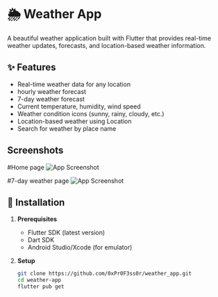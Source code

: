 # 🌦️ Weather App

A beautiful weather application built with Flutter that provides real-time weather updates, forecasts, and location-based weather information.
## ✨ Features

- Real-time weather data for any location
- hourly weather forecast
- 7-day weather forecast
- Current temperature, humidity, wind speed
- Weather condition icons (sunny, rainy, cloudy, etc.)
- Location-based weather using Location
- Search for weather by place name
## Screenshots
#Home page
![App Screenshot](https://raw.githubusercontent.com/0xPr0F3ss0r/weather_app/6b23cf4f3f35c90c72ea5299e72fbda56a540df8/photo_2025-04-03_07-08-11.jpg)

#7-day weather page 
![App Screenshot](https://raw.githubusercontent.com/0xPr0F3ss0r/weather_app/6b23cf4f3f35c90c72ea5299e72fbda56a540df8/photo_2025-04-03_07-08-11.jpg)
## 🚀 Installation

1. **Prerequisites**
   - Flutter SDK (latest version)
   - Dart SDK
   - Android Studio/Xcode (for emulator)

2. **Setup**
   ```bash
   git clone https://github.com/0xPr0F3ss0r/weather_app.git
   cd weather-app
   flutter pub get
